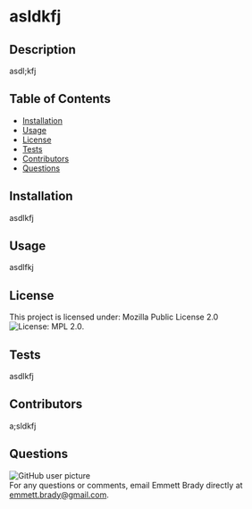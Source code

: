 
# asldkfj

## Description
asdl;kfj

## Table of Contents
* [Installation](#Installation)
* [Usage](#Usage)
* [License](#License)
* [Tests](#Tests) 
* [Contributors](#Contributors)
* [Questions](#Questions)

## Installation
asdlkfj

## Usage
asdlfkj

## License
This project is licensed under: Mozilla Public License 2.0 ![License: MPL 2.0](https://img.shields.io/badge/License-MPL%202.0-brightgreen.svg).

## Tests
asdlkfj

## Contributors
a;sldkfj

## Questions
<img src = "https://avatars3.githubusercontent.com/u/57693708?v=4" alt ="GitHub user picture"/>
<br/>
For any questions or comments, email Emmett Brady directly at <a href ="mailtoemmett.brady@gmail.com">emmett.brady@gmail.com</a>.
